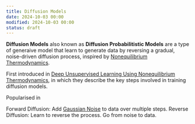 ```yaml
---
title: Diffusion Models
date: 2024-10-03 00:00
modified: 2024-10-03 00:00
status: draft
---
```


**Diffusion Models** also known as **Diffusion Probabilitistic Models** are a type of generaive model that learn to generate data by reversing a gradual, noise-driven diffusion process, inspired by [Nonequilibrium Thermodynamics](../../../permanent/nonequilibrium-thermodynamics.md).

First introduced in [Deep Unsupervised Learning Using Nonequilibrium Thermodynamics](../../../reference/deep-unsupervised-learning-using-nonequilibrium-thermodynamics.md), in which they describe the key steps involved in training diffusion models.

Popularised in

Forward Diffusion: Add [Gaussian Noise](gaussian-noise.md) to data over multiple steps.
Reverse Diffusion: Learn to reverse the process. Go from noise to data.